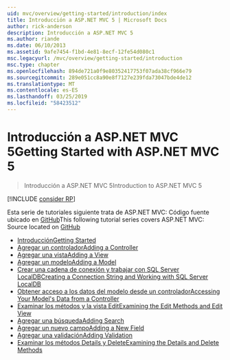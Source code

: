 ```yaml
---
uid: mvc/overview/getting-started/introduction/index
title: Introducción a ASP.NET MVC 5 | Microsoft Docs
author: rick-anderson
description: Introducción a ASP.NET MVC 5
ms.author: riande
ms.date: 06/10/2013
ms.assetid: 9afe7454-f1bd-4e81-8ecf-12fe54d080c1
msc.legacyurl: /mvc/overview/getting-started/introduction
msc.type: chapter
ms.openlocfilehash: 894de721a0f9e80352417753f07ada38cf966e79
ms.sourcegitcommit: 289e051cc8a90e8f7127e239fda73047bde4de12
ms.translationtype: MT
ms.contentlocale: es-ES
ms.lasthandoff: 03/25/2019
ms.locfileid: "58423512"
---
```

<a name="getting-started-with-aspnet-mvc-5"></a><span data-ttu-id="e7537-103">Introducción a ASP.NET MVC 5</span><span class="sxs-lookup"><span data-stu-id="e7537-103">Getting Started with ASP.NET MVC 5</span></span>
====================
> <span data-ttu-id="e7537-104">Introducción a ASP.NET MVC 5</span><span class="sxs-lookup"><span data-stu-id="e7537-104">Introduction to ASP.NET MVC 5</span></span>

[!INCLUDE [consider RP](../../../../includes/razor.md)]

<span data-ttu-id="e7537-105">Esta serie de tutoriales siguiente trata de ASP.NET MVC: Código fuente ubicado en [GitHub](https://github.com/aspnet/AspNetDocs/tree/master/aspnet/mvc/overview/getting-started/introduction/sample/MvcMovie/MvcMovie)</span><span class="sxs-lookup"><span data-stu-id="e7537-105">This following tutorial series covers ASP.NET MVC: Source located on [GitHub](https://github.com/aspnet/AspNetDocs/tree/master/aspnet/mvc/overview/getting-started/introduction/sample/MvcMovie/MvcMovie)</span></span>

- [<span data-ttu-id="e7537-106">Introducción</span><span class="sxs-lookup"><span data-stu-id="e7537-106">Getting Started</span></span>](getting-started.md)
- [<span data-ttu-id="e7537-107">Agregar un controlador</span><span class="sxs-lookup"><span data-stu-id="e7537-107">Adding a Controller</span></span>](adding-a-controller.md)
- [<span data-ttu-id="e7537-108">Agregar una vista</span><span class="sxs-lookup"><span data-stu-id="e7537-108">Adding a View</span></span>](adding-a-view.md)
- [<span data-ttu-id="e7537-109">Agregar un modelo</span><span class="sxs-lookup"><span data-stu-id="e7537-109">Adding a Model</span></span>](adding-a-model.md)
- [<span data-ttu-id="e7537-110">Crear una cadena de conexión y trabajar con SQL Server LocalDB</span><span class="sxs-lookup"><span data-stu-id="e7537-110">Creating a Connection String and Working with SQL Server LocalDB</span></span>](creating-a-connection-string.md)
- [<span data-ttu-id="e7537-111">Obtener acceso a los datos del modelo desde un controlador</span><span class="sxs-lookup"><span data-stu-id="e7537-111">Accessing Your Model's Data from a Controller</span></span>](accessing-your-models-data-from-a-controller.md)
- [<span data-ttu-id="e7537-112">Examinar los métodos y la vista Edit</span><span class="sxs-lookup"><span data-stu-id="e7537-112">Examining the Edit Methods and Edit View</span></span>](examining-the-edit-methods-and-edit-view.md)
- [<span data-ttu-id="e7537-113">Agregar una búsqueda</span><span class="sxs-lookup"><span data-stu-id="e7537-113">Adding Search</span></span>](adding-search.md)
- [<span data-ttu-id="e7537-114">Agregar un nuevo campo</span><span class="sxs-lookup"><span data-stu-id="e7537-114">Adding a New Field</span></span>](adding-a-new-field.md)
- [<span data-ttu-id="e7537-115">Agregar una validación</span><span class="sxs-lookup"><span data-stu-id="e7537-115">Adding Validation</span></span>](adding-validation.md)
- [<span data-ttu-id="e7537-116">Examinar los métodos Details y Delete</span><span class="sxs-lookup"><span data-stu-id="e7537-116">Examining the Details and Delete Methods</span></span>](examining-the-details-and-delete-methods.md)
